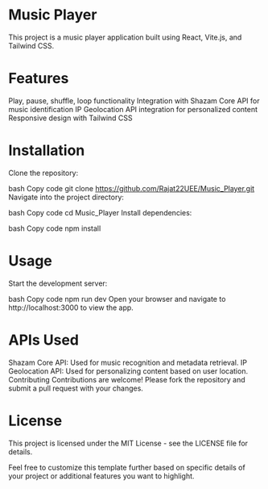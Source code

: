 # Music Player
This project is a music player application built using React, Vite.js, and Tailwind CSS.

# Features
Play, pause, shuffle, loop functionality
Integration with Shazam Core API for music identification
IP Geolocation API integration for personalized content
Responsive design with Tailwind CSS
# Installation
Clone the repository:

bash
Copy code
git clone https://github.com/Rajat22UEE/Music_Player.git
Navigate into the project directory:

bash
Copy code
cd Music_Player
Install dependencies:

bash
Copy code
npm install
# Usage
Start the development server:

bash
Copy code
npm run dev
Open your browser and navigate to http://localhost:3000 to view the app.

# APIs Used
Shazam Core API: Used for music recognition and metadata retrieval.
IP Geolocation API: Used for personalizing content based on user location.
Contributing
Contributions are welcome! Please fork the repository and submit a pull request with your changes.

# License
This project is licensed under the MIT License - see the LICENSE file for details.

Feel free to customize this template further based on specific details of your project or additional features you want to highlight.